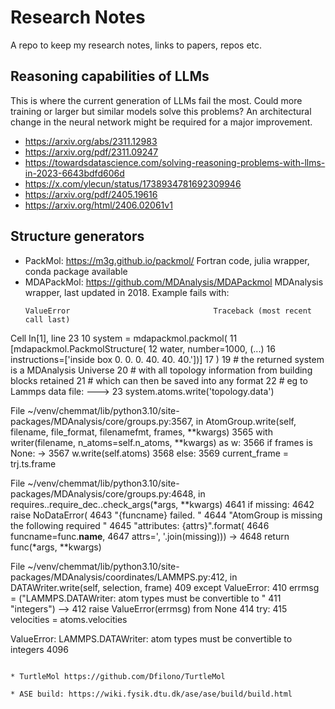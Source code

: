 # Research Notes
A repo to keep my research notes, links to papers, repos etc.

## Reasoning capabilities of LLMs

This is where the current generation of LLMs fail the most. 
Could more training or larger but similar models solve this problems?
An architectural change in the neural network might be required for a major improvement.

* https://arxiv.org/abs/2311.12983
* https://arxiv.org/pdf/2311.09247
* https://towardsdatascience.com/solving-reasoning-problems-with-llms-in-2023-6643bdfd606d
* https://x.com/ylecun/status/1738934781692309946
* https://arxiv.org/pdf/2405.19616
* https://arxiv.org/html/2406.02061v1


## Structure generators

* PackMol: https://m3g.github.io/packmol/
    Fortran code, julia wrapper, conda package available
* MDAPackMol: https://github.com/MDAnalysis/MDAPackmol
    MDAnalysis wrapper, last updated in 2018. Example fails with:
    ```
    ValueError                                Traceback (most recent call last)
Cell In[1], line 23
     10 system = mdapackmol.packmol(
     11     [mdapackmol.PackmolStructure(
     12         water, number=1000,
   (...)
     16         instructions=['inside box 0. 0. 0. 40. 40. 40.'])]
     17 )
     19 # the returned system is a MDAnalysis Universe
     20 # with all topology information from building blocks retained
     21 # which can then be saved into any format
     22 # eg to Lammps data file:
---> 23 system.atoms.write('topology.data')

File ~/venv/chemmat/lib/python3.10/site-packages/MDAnalysis/core/groups.py:3567, in AtomGroup.write(self, filename, file_format, filenamefmt, frames, **kwargs)
   3565 with writer(filename, n_atoms=self.n_atoms, **kwargs) as w:
   3566     if frames is None:
-> 3567         w.write(self.atoms)
   3568     else:
   3569         current_frame = trj.ts.frame

File ~/venv/chemmat/lib/python3.10/site-packages/MDAnalysis/core/groups.py:4648, in requires.<locals>.require_dec.<locals>.check_args(*args, **kwargs)
   4641         if missing:
   4642             raise NoDataError(
   4643                 "{funcname} failed. "
   4644                 "AtomGroup is missing the following required "
   4645                 "attributes: {attrs}".format(
   4646                     funcname=func.__name__,
   4647                     attrs=', '.join(missing)))
-> 4648 return func(*args, **kwargs)

File ~/venv/chemmat/lib/python3.10/site-packages/MDAnalysis/coordinates/LAMMPS.py:412, in DATAWriter.write(self, selection, frame)
    409 except ValueError:
    410     errmsg = ("LAMMPS.DATAWriter: atom types must be convertible to "
    411               "integers")
--> 412     raise ValueError(errmsg) from None
    414 try:
    415     velocities = atoms.velocities

ValueError: LAMMPS.DATAWriter: atom types must be convertible to integers
4096
```

* TurtleMol https://github.com/Dfilono/TurtleMol

* ASE build: https://wiki.fysik.dtu.dk/ase/ase/build/build.html